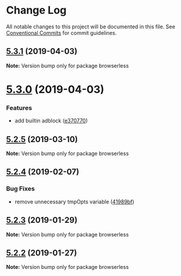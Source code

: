 # Change Log

All notable changes to this project will be documented in this file.
See [Conventional Commits](https://conventionalcommits.org) for commit guidelines.

## [5.3.1](https://github.com/kikobeats/browserless/tree/master/packages/browserless/compare/v5.3.0...v5.3.1) (2019-04-03)

**Note:** Version bump only for package browserless





# [5.3.0](https://github.com/kikobeats/browserless/tree/master/packages/browserless/compare/v5.2.5...v5.3.0) (2019-04-03)


### Features

* add builtin adblock ([e370770](https://github.com/kikobeats/browserless/tree/master/packages/browserless/commit/e370770))





## [5.2.5](https://github.com/kikobeats/browserless/tree/master/packages/browserless/compare/v5.2.4...v5.2.5) (2019-03-10)

**Note:** Version bump only for package browserless





## [5.2.4](https://github.com/kikobeats/browserless/tree/master/packages/browserless/compare/v5.2.3...v5.2.4) (2019-02-07)


### Bug Fixes

* remove unnecessary tmpOpts variable ([41989bf](https://github.com/kikobeats/browserless/tree/master/packages/browserless/commit/41989bf))





## [5.2.3](https://github.com/kikobeats/browserless/tree/master/packages/browserless/compare/v5.2.2...v5.2.3) (2019-01-29)

**Note:** Version bump only for package browserless





## [5.2.2](https://github.com/kikobeats/browserless/tree/master/packages/browserless/compare/v5.2.1...v5.2.2) (2019-01-27)

**Note:** Version bump only for package browserless
